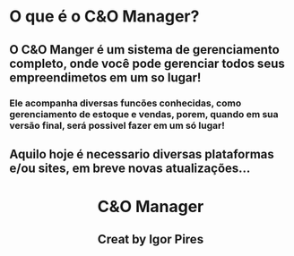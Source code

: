 <h1>O que é o C&O Manager?</h1>
<h2>O C&O Manger é um sistema de gerenciamento completo, onde você pode gerenciar todos seus empreendimetos em um so lugar!</h2>
<h3>Ele acompanha diversas funcões conhecidas, como gerenciamento de estoque e vendas, porem, quando em sua versão final, será possivel fazer em um só lugar!</h3>
<h2>Aquilo hoje é necessario diversas plataformas e/ou sites, em breve novas atualizações...</h2>

<h1 align="center">C&O Manager</h1>
<h2 align="center">Creat by Igor Pires </h2>
